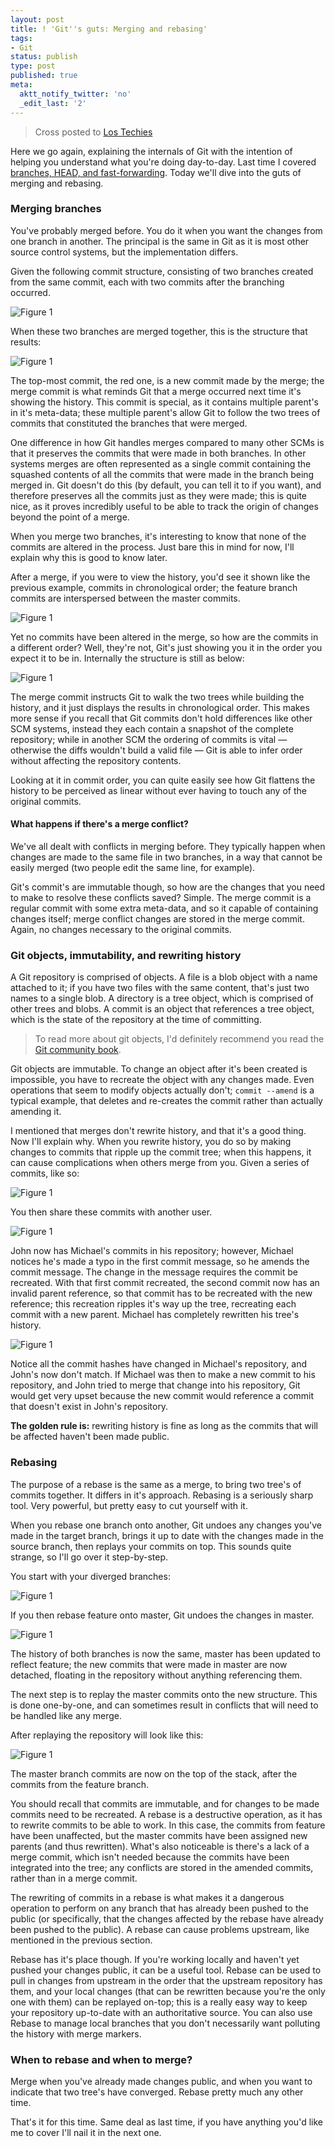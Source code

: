 ```yaml
---
layout: post
title: ! 'Git''s guts: Merging and rebasing'
tags:
- Git
status: publish
type: post
published: true
meta:
  aktt_notify_twitter: 'no'
  _edit_last: '2'
---
```

<blockquote>Cross posted to <a href="http://www.lostechies.com/blogs/jagregory/archive/2009/11/27/git-guts-merging-and-rebasing.aspx">Los Techies</a></blockquote>

<p>Here we go again, explaining the internals of Git with the intention of helping you understand what you're doing day-to-day. Last time I covered <a href="/writings/gits-guts-branches-head-and-fast-forwards">branches, HEAD, and fast-forwarding</a>. Today we'll dive into the guts of merging and rebasing.</p>

<h3>Merging branches</h3>

<p>You've probably merged before. You do it when you want the changes from one branch in another. The principal is the same in Git as it is most other source control systems, but the implementation differs.</p>

<p>Given the following commit structure, consisting of two branches created from the same commit, each with two commits after the branching occurred.</p>

![Figure 1](/images/GitGuts2_Figure1.png)

<p>When these two branches are merged together, this is the structure that results:</p>

![Figure 1](/images/GitGuts2_Figure2.png)

<p>The top-most commit, the red one, is a new commit made by the merge; the merge commit is what reminds Git that a merge occurred next time it's showing the history. This commit is special, as it contains multiple parent's in it's meta-data; these multiple parent's allow Git to follow the two trees of commits that constituted the branches that were merged.</p>

<p>One difference in how Git handles merges compared to many other SCMs is that it preserves the commits that were made in both branches. In other systems merges are often represented as a single commit containing the squashed contents of all the commits that were made in the branch being merged in. Git doesn't do this (by default, you can tell it to if you want), and therefore preserves all the commits just as they were made; this is quite nice, as it proves incredibly useful to be able to track the origin of changes beyond the point of a merge.</p>

<p>When you merge two branches, it's interesting to know that none of the commits are altered in the process. Just bare this in mind for now, I'll explain why this is good to know later.</p>

<p>After a merge, if you were to view the history, you'd see it shown like the previous example, commits in chronological order; the feature branch commits are interspersed between the master commits.</p>

![Figure 1](/images/GitGuts2_Figure2.png)

<p>Yet no commits have been altered in the merge, so how are the commits in a different order? Well, they're not, Git's just showing you it in the order you expect it to be in. Internally the structure is still as below:</p>

![Figure 1](/images/GitGuts2_Figure3.png)

<p>The merge commit instructs Git to walk the two trees while building the history, and it just displays the results in chronological order. This makes more sense if you recall that Git commits don't hold differences like other SCM systems, instead they each contain a snapshot of the complete repository; while in another SCM the ordering of commits is vital &mdash; otherwise the diffs wouldn't build a valid file &mdash; Git is able to infer order without affecting the repository contents.</p>

<p>Looking at it in commit order, you can quite easily see how Git flattens the history to be perceived as linear without ever having to touch any of the original commits.</p>

<h4>What happens if there's a merge conflict?</h4>

<p>We've all dealt with conflicts in merging before. They typically happen when changes are made to the same file in two branches, in a way that cannot be easily merged (two people edit the same line, for example).</p>

<p>Git's commit's are immutable though, so how are the changes that you need to make to resolve these conflicts saved? Simple. The merge commit is a regular commit with some extra meta-data, and so it capable of containing changes itself; merge conflict changes are stored in the merge commit. Again, no changes necessary to the original commits.</p>

<h3>Git objects, immutability, and rewriting history</h3>

<p>A Git repository is comprised of objects. A file is a blob object with a name attached to it; if you have two files with the same content, that's just two names to a single blob. A directory is a tree object, which is comprised of other trees and blobs. A commit is an object that references a tree object, which is the state of the repository at the time of committing.</p>

<blockquote>To read more about git objects, I'd definitely recommend you read the <a href="http://book.git-scm.com">Git community book</a>.</blockquote>

<p>Git objects are immutable. To change an object after it's been created is impossible, you have to recreate the object with any changes made. Even operations that seem to modify objects actually don't; <code>commit --amend</code> is a typical example, that deletes and re-creates the commit rather than actually amending it.</p>

<p>I mentioned that merges don't rewrite history, and that it's a good thing. Now I'll explain why. When you rewrite history, you do so by making changes to commits that ripple up the commit tree; when this happens, it can cause complications when others merge from you. Given a series of commits, like so:</p>

![Figure 1](/images/GitGuts2_Figure4.png)

<p>You then share these commits with another user.</p>

![Figure 1](/images/GitGuts2_Figure5.png)

<p>John now has Michael's commits in his repository; however, Michael notices he's made a typo in the first commit message, so he amends the commit message. The change in the message requires the commit be recreated. With that first commit recreated, the second commit now has an invalid parent reference, so that commit has to be recreated with the new reference; this recreation ripples it's way up the tree, recreating each commit with a new parent. Michael has completely rewritten his tree's history.</p>

![Figure 1](/images/GitGuts2_Figure6.png)

<p>Notice all the commit hashes have changed in Michael's repository, and John's now don't match. If Michael was then to make a new commit to his repository, and John tried to merge that change into his repository, Git would get very upset because the new commit would reference a commit that doesn't exist in John's repository.</p>

<p><strong>The golden rule is:</strong> rewriting history is fine as long as the commits that will be affected haven't been made public.</p>


<h3>Rebasing</h3>

<p>The purpose of a rebase is the same as a merge, to bring two tree's of commits together. It differs in it's approach. Rebasing is a seriously sharp tool. Very powerful, but pretty easy to cut yourself with it.</p>

<p>When you rebase one branch onto another, Git undoes any changes you've made in the target branch, brings it up to date with the changes made in the source branch, then replays your commits on top. This sounds quite strange, so I'll go over it step-by-step.</p>

<p>You start with your diverged branches:</p>

![Figure 1](/images/GitGuts2_Figure7.png)

<p>If you then rebase feature onto master, Git undoes the changes in master.</p>

![Figure 1](/images/GitGuts2_Figure8.png)

<p>The history of both branches is now the same, master has been updated to reflect feature; the new commits that were made in master are now detached, floating in the repository without anything referencing them.</p>

<p>The next step is to replay the master commits onto the new structure. This is done one-by-one, and can sometimes result in conflicts that will need to be handled like any merge.</p>

<p>After replaying the repository will look like this:</p>

![Figure 1](/images/GitGuts2_Figure9.png)

<p>The master branch commits are now on the top of the stack, after the commits from the feature branch.</p>

<p>You should recall that commits are immutable, and for changes to be made commits need to be recreated. A rebase is a destructive operation, as it has to rewrite commits to be able to work. In this case, the commits from feature have been unaffected, but the master commits have been assigned new parents (and thus rewritten). What's also noticeable is there's a lack of a merge commit, which isn't needed because the commits have been integrated into the tree; any conflicts are stored in the amended commits, rather than in a merge commit.</p>

<p>The rewriting of commits in a rebase is what makes it a dangerous operation to perform on any branch that has already been pushed to the public (or specifically, that the changes affected by the rebase have already been pushed to the public). A rebase can cause problems upstream, like mentioned in the previous section.</p>

<p>Rebase has it's place though. If you're working locally and haven't yet pushed your changes public, it can be a useful tool. Rebase can be used to pull in changes from upstream in the order that the upstream repository has them, and your local changes (that can be rewritten because you're the only one with them) can be replayed on-top; this is a really easy way to keep your repository up-to-date with an authoritative source. You can also use Rebase to manage local branches that you don't necessarily want polluting the history with merge markers.</p>

<h3>When to rebase and when to merge?</h3>

<p>Merge when you've already made changes public, and when you want to indicate that two tree's have converged. Rebase pretty much any other time.</p>

<p>That's it for this time. Same deal as last time, if you have anything you'd like me to cover I'll nail it in the next one.</p>

